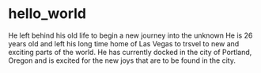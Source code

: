 # hello_world
He left behind his old life to begin a new journey into the unknown
He is 26 years old and left his long time home of Las Vegas to trsvel to new and exciting parts of the world. 
He has currently docked in the city of Portland, Oregon and is excited for the new joys that are to be found
in the city. 
